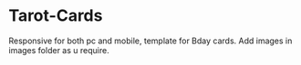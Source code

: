 # Tarot-Cards
Responsive for both pc and mobile, template for Bday cards.
Add images in images folder as u require.
